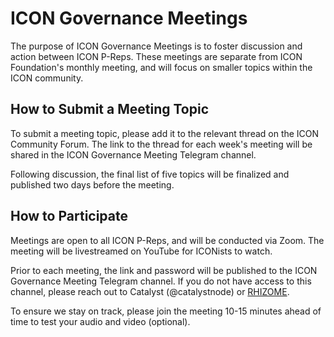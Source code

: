 # ICON Governance Meetings

The purpose of ICON Governance Meetings is to foster discussion and action between ICON P-Reps. These meetings are separate from ICON Foundation's monthly meeting, and will focus on smaller topics within the ICON community.

## How to Submit a Meeting Topic

To submit a meeting topic, please add it to the relevant thread on the ICON Community Forum. The link to the thread for each week's meeting will be shared in the ICON Governance Meeting Telegram channel.

Following discussion, the final list of five topics will be finalized and published two days before the meeting.

## How to Participate

Meetings are open to all ICON P-Reps, and will be conducted via Zoom. The meeting will be livestreamed on YouTube for ICONists to watch.

Prior to each meeting, the link and password will be published to the ICON Governance Meeting Telegram channel. If you do not have access to this channel, please reach out to Catalyst (@catalystnode) or [RHIZOME](https://t.me/rhizomeicx).

To ensure we stay on track, please join the meeting 10-15 minutes ahead of time to test your audio and video (optional).
